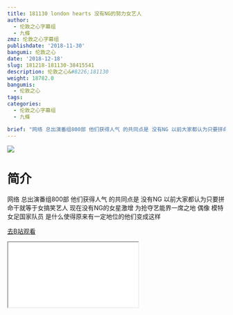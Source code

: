 ```yaml
---
title: 181130 london hearts 没有NG的努力女艺人
author:
  - 伦敦之心字幕组
  - 九條
zmz: 伦敦之心字幕组
publishdate: '2018-11-30'
bangumi: 伦敦之心
date: '2018-12-18'
slug: 181218-181130-38415541
description: 伦敦之心&#8226;181130
weight: 18782.0
bangumis:
  - 伦敦之心
tags:
categories:
  - 伦敦之心字幕组
  - 九條

brief: "网络 总出演番组800部 他们获得人气 的共同点是 没有NG 以前大家都认为只要拼命干就等于女搞笑艺人 现在没有NG的女星激增 为抢夺艺能界一席之地 偶像 模特 女足国家队员 是什么使得原来有一定地位的他们变成这样"
---
```

![](https://i.imgur.com/f6JNu6h.jpg)
# 简介  
网络
总出演番组800部 他们获得人气 的共同点是 没有NG 以前大家都认为只要拼命干就等于女搞笑艺人 现在没有NG的女星激增 为抢夺艺能界一席之地 偶像 模特 女足国家队员 是什么使得原来有一定地位的他们变成这样  

[去B站观看](https://www.bilibili.com/video/av38415541/)
<div class ="resp-container"><iframe class="testiframe" src="//player.bilibili.com/player.html?aid=38415541"", scrolling="no", allowfullscreen="true" > </iframe></div> 
